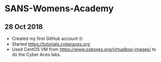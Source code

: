 # SANS-Womens-Academy
## 28 Oct 2018
- Created my first GitHub account :nerd_face:
- Started https://tutorials.cyberaces.org
- Used CentOS VM from https://www.osboxes.org/virtualbox-images/ to do the Cyber Aces labs.
